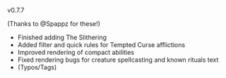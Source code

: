 v0.7.7

(Thanks to @Spappz for these!)
- Finished adding The Slithering
- Added filter and quick rules for Tempted Curse afflictions
- Improved rendering of compact abilities
- Fixed rendering bugs for creature spellcasting and known rituals text
- (Typos/Tags)
